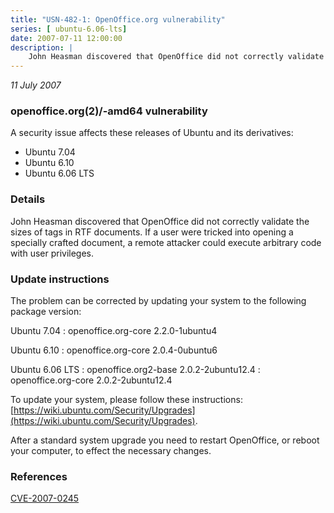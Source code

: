 ```yaml
---
title: "USN-482-1: OpenOffice.org vulnerability"
series: [ ubuntu-6.06-lts]
date: 2007-07-11 12:00:00
description: |
    John Heasman discovered that OpenOffice did not correctly validate the sizes of tags in RTF documents.  If a user were tricked into opening a specially crafted document, a remote attacker could execute arbitrary code with user privileges.
--- 
```

 
 

*11 July 2007*

### openoffice.org(2)/-amd64 vulnerability

A security issue affects these releases of Ubuntu and its derivatives:

* Ubuntu 7.04
* Ubuntu 6.10
* Ubuntu 6.06 LTS

### Details

John Heasman discovered that OpenOffice did not correctly validate the sizes of tags in RTF documents. If a user were tricked into opening a specially crafted document, a remote attacker could execute arbitrary code with user privileges.

### Update instructions

The problem can be corrected by updating your system to the following package version:

Ubuntu 7.04
 : openoffice.org-core <span>2.2.0-1ubuntu4</span>

Ubuntu 6.10
 : openoffice.org-core <span>2.0.4-0ubuntu6</span>

Ubuntu 6.06 LTS
 : openoffice.org2-base <span>2.0.2-2ubuntu12.4</span>
 : openoffice.org-core <span>2.0.2-2ubuntu12.4</span>

To update your system, please follow these instructions: [https://wiki.ubuntu.com/Security/Upgrades](https://wiki.ubuntu.com/Security/Upgrades).

After a standard system upgrade you need to restart OpenOffice, or reboot your computer, to effect the necessary changes.

### References

 
 [CVE-2007-0245](http://people.ubuntu.com/~ubuntu-security/cve/CVE-2007-0245)
 

